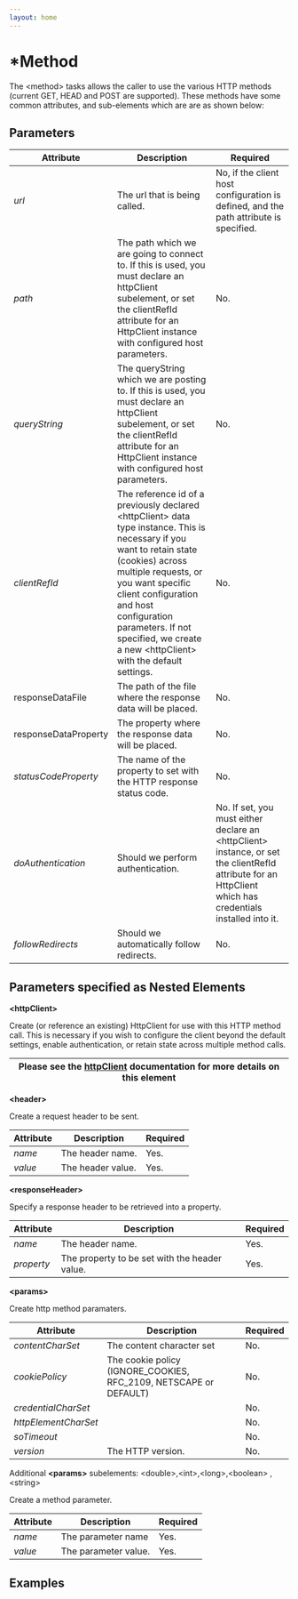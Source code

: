 ```yaml
---
layout: home
---
```

\*Method
========

The &lt;method&gt; tasks allows the caller to use the various HTTP methods (current GET, HEAD and POST are supported). These methods have some common attributes, and sub-elements which are are as shown below:

Parameters
----------

| Attribute            | Description                                                                                                                                                                                                                                                                                                                     | Required                                                                                                                                                        |
|----------------------|---------------------------------------------------------------------------------------------------------------------------------------------------------------------------------------------------------------------------------------------------------------------------------------------------------------------------------|-----------------------------------------------------------------------------------------------------------------------------------------------------------------|
| *url*                | The url that is being called.                                                                                                                                                                                                                                                                                                   | No, if the client host configuration is defined, and the path attribute is specified.                                                                           |
| *path*               | The path which we are going to connect to. If this is used, you must declare an httpClient subelement, or set the clientRefId attribute for an HttpClient instance with configured host parameters.                                                                                                                             | No.                                                                                                                                                             |
| *queryString*        | The queryString which we are posting to. If this is used, you must declare an httpClient subelement, or set the clientRefId attribute for an HttpClient instance with configured host parameters.                                                                                                                               | No.                                                                                                                                                             |
| *clientRefId*        | The reference id of a previously declared &lt;httpClient&gt; data type instance. This is necessary if you want to retain state (cookies) across multiple requests, or you want specific client configuration and host configuration parameters. If not specified, we create a new &lt;httpClient&gt; with the default settings. | No.                                                                                                                                                             |
| responseDataFile     | The path of the file where the response data will be placed.                                                                                                                                                                                                                                                                    | No.                                                                                                                                                             |
| responseDataProperty | The property where the response data will be placed.                                                                                                                                                                                                                                                                            | No.                                                                                                                                                             |
| *statusCodeProperty* | The name of the property to set with the HTTP response status code.                                                                                                                                                                                                                                                             | No.                                                                                                                                                             |
| *doAuthentication*   | Should we perform authentication.                                                                                                                                                                                                                                                                                               | No. If set, you must either declare an &lt;httpClient&gt; instance, or set the clientRefId attribute for an HttpClient which has credentials installed into it. |
| *followRedirects*    | Should we automatically follow redirects.                                                                                                                                                                                                                                                                                       | No.                                                                                                                                                             |

Parameters specified as Nested Elements
---------------------------------------

**&lt;httpClient&gt;**

Create (or reference an existing) HttpClient for use with this HTTP method call. This is necessary if you wish to configure the client beyond the default settings, enable authentication, or retain state across multiple method calls.

| Please see the [httpClient](http-client_type.html) documentation for more details on this element |
|---------------------------------------------------------------------------------------------------|

**&lt;header&gt;**

Create a request header to be sent.

| Attribute | Description       | Required |
|-----------|-------------------|----------|
| *name*    | The header name.  | Yes.     |
| *value*   | The header value. | Yes.     |

**&lt;responseHeader&gt;**

Specify a response header to be retrieved into a property.

| Attribute  | Description                                   | Required |
|------------|-----------------------------------------------|----------|
| *name*     | The header name.                              | Yes.     |
| *property* | The property to be set with the header value. | Yes.     |

**&lt;params&gt;**

Create http method paramaters.

| Attribute            | Description                                                         | Required |
|----------------------|---------------------------------------------------------------------|----------|
| *contentCharSet*     | The content character set                                           | No.      |
| *cookiePolicy*       | The cookie policy (IGNORE\_COOKIES, RFC\_2109, NETSCAPE or DEFAULT) | No.      |
| *credentialCharSet*  |                                                                     | No.      |
| *httpElementCharSet* |                                                                     | No.      |
| *soTimeout*          |                                                                     | No.      |
| *version*            | The HTTP version.                                                   | No.      |

Additional **&lt;params&gt;** subelements:
&lt;double&gt;,&lt;int&gt;,&lt;long&gt;,&lt;boolean&gt; ,&lt;string&gt;

Create a method parameter.

| Attribute | Description          | Required |
|-----------|----------------------|----------|
| *name*    | The parameter name   | Yes.     |
| *value*   | The parameter value. | Yes.     |

Examples
--------


